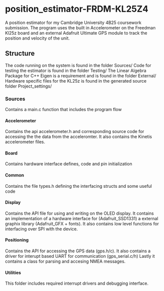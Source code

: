 # position_estimator-FRDM-KL25Z4
A position estimator for my Cambridge University 4B25 coursework submission. The program uses the built in Accelerometer on the Freedman Kl25z board and an external Adafruit Ultimate GPS module to track the position and velocity of the unit.

## Structure

The code running on the system is found in the folder Sources/
Code for testing the estimator is found in the folder Testing/
The Linear Algebra Package for C++ Eigen is a requirement and is found in the folder External/
Hardware specific files for the KL25z is found in the generated source folder Project_settings/

### Sources
Contains a main.c function that includes the program flow 

#### Accelerometer
Contains the api accelerometer.h and corresponding source code for accessing the the data from the acceleromter.
It also contains the Kinetis accelerometer files. 

#### Board
Contains hardware interface defines, code and pin initialization 

#### Common
Contains the file types.h defining the interfacing structs and some useful code

#### Display
Contains the API file for using and writing on the OLED display. 
It contains an implementation of a hardware interface for  (Adafruit_SSD1331) a external graphix library (Adafruit_GFX + fonts).
It also contains low level functions for interfacing over SPI with the device. 

#### Positioning
Contains the API for accessing the GPS data (gps.h/c). 
It also contains a driver for interupt based UART for communication (gps_serial.c/h)
Lastly it contains a class for parsing and accesing NMEA messages. 

#### Utilities
This folder includes required interrupt drivers and debugging interface. 

